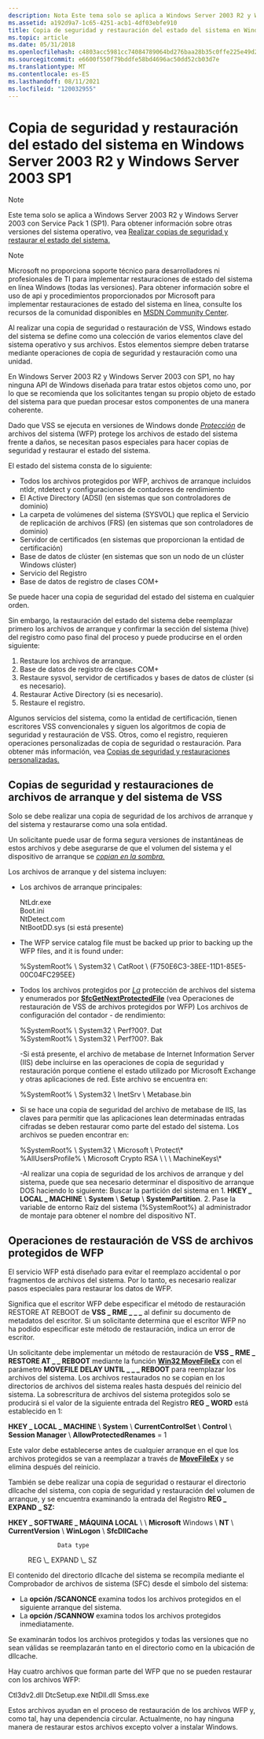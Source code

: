 ```yaml
---
description: Nota Este tema solo se aplica a Windows Server 2003 R2 y Windows Server 2003 con Service Pack 1 (SP1).
ms.assetid: a192d9a7-1c65-4251-acb1-4df03ebfe910
title: Copia de seguridad y restauración del estado del sistema en Windows Server 2003 R2 y Windows Server 2003 SP1
ms.topic: article
ms.date: 05/31/2018
ms.openlocfilehash: c4803acc5981cc74084789064bd276baa28b35c0ffe225e49d2b65ba5485e51a
ms.sourcegitcommit: e6600f550f79bddfe58bd4696ac50dd52cb03d7e
ms.translationtype: MT
ms.contentlocale: es-ES
ms.lasthandoff: 08/11/2021
ms.locfileid: "120032955"
---
```

# <a name="backing-up-and-restoring-system-state-in-windows-server-2003-r2-and-windows-server-2003-sp1"></a>Copia de seguridad y restauración del estado del sistema en Windows Server 2003 R2 y Windows Server 2003 SP1

> [!Note]  
> Este tema solo se aplica a Windows Server 2003 R2 y Windows Server 2003 con Service Pack 1 (SP1). Para obtener información sobre otras versiones del sistema operativo, vea [Realizar copias de seguridad y restaurar el estado del sistema.](locating-additional-system-files.md)

 

> [!Note]  
> Microsoft no proporciona soporte técnico para desarrolladores ni profesionales de TI para implementar restauraciones de estado del sistema en línea Windows (todas las versiones). Para obtener información sobre el uso de api y procedimientos proporcionados por Microsoft para implementar restauraciones de estado del sistema en línea, consulte los recursos de la comunidad disponibles en [MSDN Community Center](https://msdn.microsoft.com/community/default.aspx).

 

Al realizar una copia de seguridad o restauración de VSS, Windows estado del sistema se define como una colección de varios elementos clave del sistema operativo y sus archivos. Estos elementos siempre deben tratarse mediante operaciones de copia de seguridad y restauración como una unidad.

En Windows Server 2003 R2 y Windows Server 2003 con SP1, no hay ninguna API de Windows diseñada para tratar estos objetos como uno, por lo que se recomienda que los solicitantes tengan su propio objeto de estado del sistema para que puedan procesar estos componentes de una manera coherente.

Dado que VSS se ejecuta en versiones de Windows donde [*Protección*](vssgloss-s.md) de archivos del sistema (WFP) protege los archivos de estado del sistema frente a daños, se necesitan pasos especiales para hacer copias de seguridad y restaurar el estado del sistema.

El estado del sistema consta de lo siguiente:

-   Todos los archivos protegidos por WFP, archivos de arranque incluidos ntldr, ntdetect y configuraciones de contadores de rendimiento
-   El Active Directory (ADSI) (en sistemas que son controladores de dominio)
-   La carpeta de volúmenes del sistema (SYSVOL) que replica el Servicio de replicación de archivos (FRS) (en sistemas que son controladores de dominio)
-   Servidor de certificados (en sistemas que proporcionan la entidad de certificación)
-   Base de datos de clúster (en sistemas que son un nodo de un clúster Windows clúster)
-   Servicio del Registro
-   Base de datos de registro de clases COM+

Se puede hacer una copia de seguridad del estado del sistema en cualquier orden.

Sin embargo, la restauración del estado del sistema debe reemplazar primero los archivos de arranque y confirmar la sección del sistema (hive) del registro como paso final del proceso y puede producirse en el orden siguiente:

1.  Restaure los archivos de arranque.
2.  Base de datos de registro de clases COM+
3.  Restaure sysvol, servidor de certificados y bases de datos de clúster (si es necesario).
4.  Restaurar Active Directory (si es necesario).
5.  Restaure el registro.

Algunos servicios del sistema, como la entidad de certificación, tienen escritores VSS convencionales y siguen los algoritmos de copia de seguridad y restauración de VSS. Otros, como el registro, requieren operaciones personalizadas de copia de seguridad o restauración. Para obtener más información, vea [Copias de seguridad y restauraciones personalizadas.](custom-backups-and-restores.md)

## <a name="vss-backup-and-restores-of-boot-and-system-files"></a>Copias de seguridad y restauraciones de archivos de arranque y del sistema de VSS

Solo se debe realizar una copia de seguridad de los archivos de arranque y del sistema y restaurarse como una sola entidad.

Un solicitante puede usar de forma segura versiones de instantáneas de estos archivos y debe asegurarse de que el volumen del sistema y el dispositivo de arranque se [*copian en la sombra.*](vssgloss-s.md)

Los archivos de arranque y del sistema incluyen:

-   Los archivos de arranque principales: <dl> NtLdr.exe  
    Boot.ini  
    NtDetect.com  
    NtBootDD.sys (si está presente)  
    </dl>
-   The WFP service catalog file must be backed up prior to backing up the WFP files, and it is found under: <dl> %SystemRoot% \\ System32 \\ CatRoot \\ {F750E6C3-38EE-11D1-85E5-00C04FC295EE} </dl>
-   Todos los archivos protegidos por [*La*](vssgloss-s.md) protección de archivos del sistema y enumerados por [**SfcGetNextProtectedFile**](/windows/win32/api/sfc/nf-sfc-sfcgetnextprotectedfile) (vea Operaciones de restauración de VSS de archivos protegidos por WFP) Los archivos de configuración del contador -   de rendimiento: <dl> %SystemRoot% \\ System32 \\ Perf?00?. Dat  
    %SystemRoot% \\ System32 \\ Perf?00?. Bak </dl>
-Si está presente, el archivo de metabase de Internet Information Server (IIS) debe incluirse en las operaciones de copia de seguridad y restauración porque contiene el estado utilizado por Microsoft Exchange y otras aplicaciones de red. Este archivo se encuentra en: <dl> %SystemRoot% \\ System32 \\ InetSrv \\ Metabase.bin </dl>
-   Si se hace una copia de seguridad del archivo de metabase de IIS, las claves para permitir que las aplicaciones lean determinadas entradas cifradas se deben restaurar como parte del estado del sistema. Los archivos se pueden encontrar en: <dl> %SystemRoot% \\ System32 \\ Microsoft \\ Protect\\\*  
    %AllUsersProfile% \\ Microsoft Crypto RSA \\ \\ \\ MachineKeys\\\* </dl>
-Al realizar una copia de seguridad de los archivos de arranque y del sistema, puede que sea necesario determinar el dispositivo de arranque DOS haciendo lo siguiente: Buscar la partición del sistema en 1. **HKEY \_ LOCAL \_ MACHINE** \\ **System** \\ **Setup** \\ **SystemPartition**.
    2.  Pase la variable de entorno Raíz del sistema (%SystemRoot%) al administrador de montaje para obtener el nombre del dispositivo NT.

## <a name="vss-restore-operations-of-wfp-protected-files"></a>Operaciones de restauración de VSS de archivos protegidos de WFP

El servicio WFP está diseñado para evitar el reemplazo accidental o por fragmentos de archivos del sistema. Por lo tanto, es necesario realizar pasos especiales para restaurar los datos de WFP.

Significa que el escritor WFP debe especificar el método de restauración RESTORE AT REBOOT de **VSS \_ RME \_ \_ \_** al definir su documento de metadatos del escritor. Si un solicitante determina que el escritor WFP no ha podido especificar este método de restauración, indica un error de escritor.

Un solicitante debe implementar un método de restauración de **VSS \_ RME \_ RESTORE AT \_ \_ REBOOT** mediante la función [**Win32 MoveFileEx**](/windows/win32/api/winbase/nf-winbase-movefileexa) con el parámetro **MOVEFILE DELAY UNTIL \_ \_ \_ REBOOT** para reemplazar los archivos del sistema. Los archivos restaurados no se copian en los directorios de archivos del sistema reales hasta después del reinicio del sistema. La sobrescritura de archivos del sistema protegidos solo se producirá si el valor de la siguiente entrada del Registro **REG \_ WORD** está establecido en 1:

**HKEY \_ LOCAL \_ MACHINE** \\ **System** \\ **CurrentControlSet** \\ **Control** \\ **Session Manager** \\ **AllowProtectedRenames** = 1

Este valor debe establecerse antes de cualquier arranque en el que los archivos protegidos se van a reemplazar a través de [**MoveFileEx**](/windows/win32/api/winbase/nf-winbase-movefileexa) y se elimina después del reinicio.

También se debe realizar una copia de seguridad o restaurar el directorio dllcache del sistema, con copia de seguridad y restauración del volumen de arranque, y se encuentra examinando la entrada del Registro **REG \_ EXPAND \_ SZ:**

**HKEY \_ SOFTWARE \_ MÁQUINA LOCAL** \\  \\ **Microsoft** Windows \\ **NT** \\ **CurrentVersion** \\ **WinLogon** \\ **SfcDllCache**<dl> <dt>

                  Data type
</dt> <dd>                  REG \_ EXPAND \_ SZ</dd> </dl>

El contenido del directorio dllcache del sistema se recompila mediante el Comprobador de archivos de sistema (SFC) desde el símbolo del sistema:

-   La **opción /SCANONCE** examina todos los archivos protegidos en el siguiente arranque del sistema.
-   La **opción /SCANNOW** examina todos los archivos protegidos inmediatamente.

Se examinarán todos los archivos protegidos y todas las versiones que no sean válidas se reemplazarán tanto en el directorio como en la ubicación de dllcache.

Hay cuatro archivos que forman parte del WFP que no se pueden restaurar con los archivos WFP:

<dl> Ctl3dv2.dll  
DtcSetup.exe  
NtDll.dll  
Smss.exe  
</dl>

Estos archivos ayudan en el proceso de restauración de los archivos WFP y, como tal, hay una dependencia circular. Actualmente, no hay ninguna manera de restaurar estos archivos excepto volver a instalar Windows.

 

 

